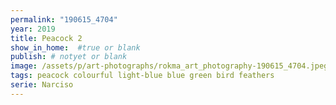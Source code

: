 ```yaml
---
permalink: "190615_4704"
year: 2019
title: Peacock 2
show_in_home:  #true or blank
publish: # notyet or blank
image: /assets/p/art-photographs/rokma_art_photography-190615_4704.jpeg
tags: peacock colourful light-blue blue green bird feathers
serie: Narciso
---
```

